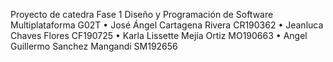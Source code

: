 Proyecto de catedra Fase 1 Diseño y Programación de Software Multiplataforma G02T 
•	José Ángel Cartagena Rivera CR190362
•	Jeanluca Chaves Flores CF190725
•	Karla Lissette Mejía Ortiz MO190663
•	Angel Guillermo Sanchez Mangandi SM192656
